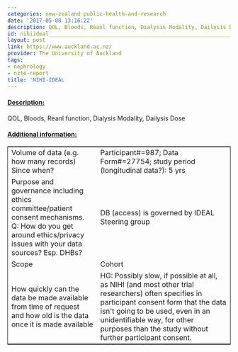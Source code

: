 ```yaml
---
categories: new-zealand public-health-and-research
date: '2017-05-08 13:16:22'
description: QOL, Bloods, Reanl function, Dialysis Modality, Dailysis Dose
id: nihiideal__________________________________________________________________
layout: post
link: https://www.auckland.ac.nz/
provider: The University of Auckland
tags:
- nephrology
- nzte-report
title: 'NIHI-IDEAL                                                                  '
---
```



 <h4> <u>Description:</u> </h4>
QOL, Bloods, Reanl function, Dialysis Modality, Dailysis Dose
 <h4> <u>Additional information:</u> </h4>
 <table style="border: 1px solid">
 <tr> <td width="40%">Volume of data (e.g. how many records)
Since when?</td> <td>Participant#=987; Data Form#=27754; study period (longitudinal data?): 5 yrs</td> </tr>
 <tr> <td width="40%">Purpose and governance including ethics committee/patient consent mechanisms. Q: How do you get around ethics/privacy issues with your data sources? Esp. DHBs?</td> <td>DB (access) is governed by IDEAL Steering group</td> </tr>
 <tr> <td width="40%">Scope</td> <td>Cohort</td> </tr>
 <tr> <td width="40%">How quickly can the data be made available from time of request and how old is the data once it is made available</td> <td>HG: Possibly slow, if possible at all, as NIHI (and most other trial researchers) often specifies in participant consent form that the data isn't going to be used, even in an unidentifiable way, for other purposes than the study without further participant consent.</td> </tr>
 </table>
